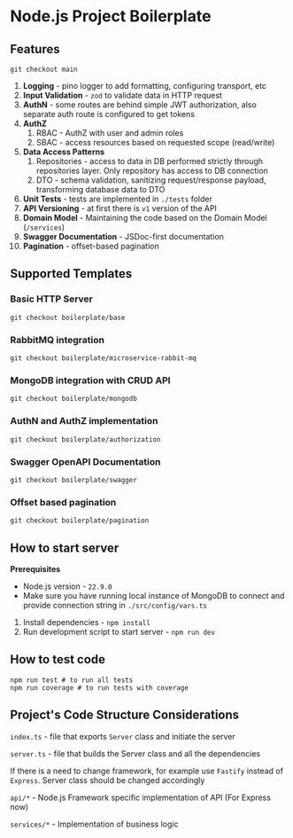 # Node.js Project Boilerplate

## Features

```shell
git checkout main
```

1. **Logging** - pino logger to add formatting, configuring transport, etc
2. **Input Validation** - `zod` to validate data in HTTP request
3. **AuthN** - some routes are behind simple JWT authorization, also separate auth route is configured to get tokens
4. **AuthZ**
   1. RBAC - AuthZ with user and admin roles
   2. SBAC - access resources based on requested scope (read/write)
5. **Data Access Patterns**
   1. Repositories - access to data in DB performed strictly through repositories layer. Only repository has access to DB connection
   2. DTO - schema validation, sanitizing request/response payload, transforming database data to DTO
6. **Unit Tests** - tests are implemented in `./tests` folder
7. **API Versioning** - at first there is `v1` version of the API
8. **Domain Model** - Maintaining the code based on the Domain Model (`/services`)
9. **Swagger Documentation** - JSDoc-first documentation
10. **Pagination** - offset-based pagination

## Supported Templates

### Basic HTTP Server

```shell
git checkout boilerplate/base
```

### RabbitMQ integration

```shell
git checkout boilerplate/microservice-rabbit-mq
````

### MongoDB integration with CRUD API

```shell
git checkout boilerplate/mongodb
````

### AuthN and AuthZ implementation

```shell
git checkout boilerplate/authorization
````

### Swagger OpenAPI Documentation

```shell
git checkout boilerplate/swagger
````

### Offset based pagination

```shell
git checkout boilerplate/pagination
````

## How to start server

**Prerequisites**

- Node.js version - `22.9.0`
- Make sure you have running local instance of MongoDB to connect and provide connection string in `./src/config/vars.ts`

1. Install dependencies - `npm install`
2. Run development script to start server - `npm run dev`


## How to test code

```shell
npm run test # to run all tests
npm run coverage # to run tests with coverage
```

## Project's Code Structure Considerations

`index.ts` - file that exports `Server` class and initiate the server

`server.ts` - file that builds the Server class and all the dependencies

If there is a need to change framework, for example use `Fastify` instead of `Express`. Server class should be changed accordingly

`api/*` - Node.js Framework specific implementation of API (For Express now)

`services/*` - Implementation of business logic
